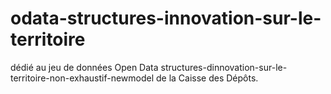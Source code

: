 # odata-structures-innovation-sur-le-territoire
dédié au jeu de données Open Data structures-dinnovation-sur-le-territoire-non-exhaustif-newmodel de la Caisse des Dépôts.
